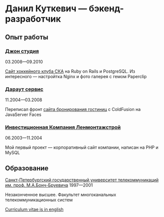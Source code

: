 # Данил Куткевич — бэкенд-разработчик

## Опыт работы

### [Джон студия][]

03.2008—09.2010

[Сайт хоккейного клуба СКА][] на Ruby on Rails и PostgreSQL.
Из интересного — настройтка Nginx и фото галерея с гемом Paperclip

[Джон студия]: https://john.ru
[Сайт хоккейного клуба СКА]: https://ska.ru

### [Дараут сервис][]

11.2004—03.2008

Переписал фронт [сайта бронирования гостиниц][]
с ColdFusion на JavaServer Faces

[Дараут сервис]: http://darout.ru
[сайта бронирования гостиниц]: http://hotelguide.com

### [Инвестиционная Компания Ленмонтажстрой][]

06.2003—11.2004

Мой первый проект — корпоративный сайт компании,
написан на PHP и MySQL

[Инвестиционная Компания Ленмонтажстрой]: https://lmsic.com

## Образование

[Санкт-Петербургский государственный университет телекоммуникаций им. проф. М.А.Бонч-Бруевича][] 1997—2001

Незаконченное высшее. Факультет многоканальных телекоммуникационных систем

[Санкт-Петербургский государственный университет телекоммуникаций им. проф. М.А.Бонч-Бруевича]: https://sut.ru

[Curriculum vitae is in english](./CV.en.md#readme)
